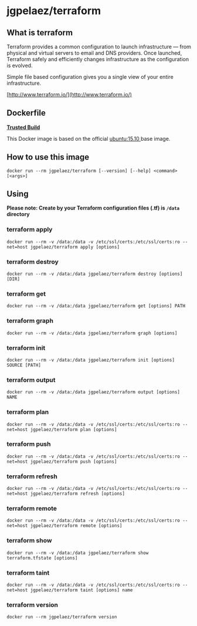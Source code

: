 # jgpelaez/terraform

## What is terraform

Terraform provides a common configuration to launch infrastructure — from physical and virtual servers to email and DNS providers. Once launched, Terraform safely and efficiently changes infrastructure as the configuration is evolved.

Simple file based configuration gives you a single view of your entire infrastructure.

[http://www.terraform.io/](http://www.terraform.io/)

## Dockerfile

[**Trusted Build**](https://registry.hub.docker.com/u/jgpelaez/terraform/)

This Docker image is based on the official [ubuntu:15.10
](https://registry.hub.docker.com/_/ubuntu) base image.

## How to use this image

```
docker run --rm jgpelaez/terraform [--version] [--help] <command> [<args>]

```

## Using

**Please note: Create by your Terraform configuration files (.tf) is `/data` directory**

### terraform apply

```
docker run --rm -v /data:/data -v /etc/ssl/certs:/etc/ssl/certs:ro --net=host jgpelaez/terraform apply [options]
```

### terraform destroy

```
docker run --rm -v /data:/data jgpelaez/terraform destroy [options] [DIR]
```

### terraform get

```
docker run --rm -v /data:/data jgpelaez/terraform get [options] PATH
```

### terraform graph

```
docker run --rm -v /data:/data jgpelaez/terraform graph [options]
```

### terraform init

```
docker run --rm -v /data:/data jgpelaez/terraform init [options] SOURCE [PATH]
```

### terraform output

```
docker run --rm -v /data:/data jgpelaez/terraform output [options] NAME
```

### terraform plan

```
docker run --rm -v /data:/data -v /etc/ssl/certs:/etc/ssl/certs:ro --net=host jgpelaez/terraform plan [options]
```

### terraform push

```
docker run --rm -v /data:/data -v /etc/ssl/certs:/etc/ssl/certs:ro --net=host jgpelaez/terraform push [options]
```

### terraform refresh

```
docker run --rm -v /data:/data -v /etc/ssl/certs:/etc/ssl/certs:ro --net=host jgpelaez/terraform refresh [options]
```

### terraform remote

```
docker run --rm -v /data:/data -v /etc/ssl/certs:/etc/ssl/certs:ro --net=host jgpelaez/terraform remote [options]
```

### terraform show

```
docker run --rm -v /data:/data jgpelaez/terraform show terraform.tfstate [options]
```

### terraform taint

```
docker run --rm -v /data:/data -v /etc/ssl/certs:/etc/ssl/certs:ro --net=host jgpelaez/terraform taint [options] name
```

### terraform version

```
docker run --rm jgpelaez/terraform version
```